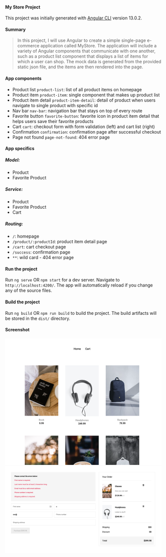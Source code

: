 #### My Store Project

This project was initially generated with [Angular CLI](https://github.com/angular/angular-cli) version 13.0.2.

#### Summary
> In this project, I will use Angular to create a simple single-page e-commerce application called MyStore.
> The application will include a variety of Angular components that communicate with one another, such as a product list component that displays a list of items for which a user can shop.
> The mock data is generated from the provided static json file, and the items are then rendered into the page.

#### App components
+ Product list `product-list`: list of all product items on homepage
+ Product item `product-item`: single component that makes up product list
+ Product item detail `product-item-detail`: detail of product when users navigate to single product with specific id
+ Nav bar `nav-bar`: navigation bar that stays on top of every route
+ Favorite button `favorite-button`: favorite icon in product item detail that helps users save their favorite products
+ Cart `cart`: checkout form with form validation (left) and cart list (right)
+ Confirmation `confirmation`: confirmation page after successful checkout
+ Page not found `page-not-found`: 404 error page

#### App specifics
##### Model:
+ Product
+ Favorite Product 

##### Service:
+ Product
+ Favorite Product
+ Cart

##### Routing:
+ `/`: homepage 
+ `/product/:productId`: product item detail page 
+ `/cart`: cart checkout page 
+ `/success`: confirmation page
+ `**`: wild card - 404 error page

#### Run the project

Run `ng serve` OR `npm start` for a dev server. Navigate to `http://localhost:4200/`. The app will automatically reload if you change any of the source files.

#### Build the project

Run `ng build` OR `npm run build` to build the project. The build artifacts will be stored in the `dist/` directory.

#### Screenshot
![screenshot for product cart](src/assets/homepage-screenshot.png)
![screenshot for product list in homepage](src/assets/checkout-form-screenshot.png)
